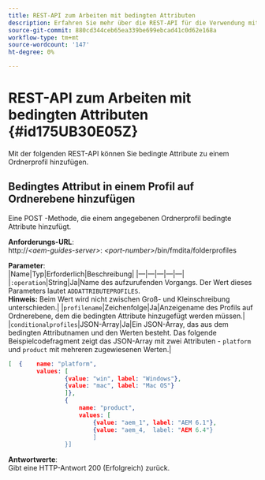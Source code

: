 ```yaml
---
title: REST-API zum Arbeiten mit bedingten Attributen
description: Erfahren Sie mehr über die REST-API für die Verwendung mit bedingten Attributen.
source-git-commit: 880cd344ceb65ea339be699ebcad41c0d62e168a
workflow-type: tm+mt
source-wordcount: '147'
ht-degree: 0%

---
```


# REST-API zum Arbeiten mit bedingten Attributen {#id175UB30E05Z}

Mit der folgenden REST-API können Sie bedingte Attribute zu einem Ordnerprofil hinzufügen.

## Bedingtes Attribut in einem Profil auf Ordnerebene hinzufügen

Eine POST -Methode, die einem angegebenen Ordnerprofil bedingte Attribute hinzufügt.

**Anforderungs-URL**:\
http://*&lt;aem-guides-server>*: *&lt;port-number>*/bin/fmdita/folderprofiles

**Parameter**:\
|Name|Typ|Erforderlich|Beschreibung| |—|—|—|—|—| |`:operation`|String|Ja|Name des aufzurufenden Vorgangs. Der Wert dieses Parameters lautet ``ADDATTRIBUTEPROFILES``. <br> **Hinweis:** Beim Wert wird nicht zwischen Groß- und Kleinschreibung unterschieden.| |`profilename`|Zeichenfolge|Ja|Anzeigename des Profils auf Ordnerebene, dem die bedingten Attribute hinzugefügt werden müssen.| |`conditionalprofiles`|JSON-Array|Ja|Ein JSON-Array, das aus dem bedingten Attributnamen und den Werten besteht. Das folgende Beispielcodefragment zeigt das JSON-Array mit zwei Attributen - `platform` und `product` mit mehreren zugewiesenen Werten.|

```JSON
[  {    name: "platform",    
        values: [       
                {value: "win", label: "Windows"},       
                {value: "mac", label: "Mac OS"}    
                ]},
                {    
                    name: "product",    
                    values: [      
                        {value: "aem_1", label: "AEM 6.1"},     
                        {value: "aem_4,  label: "AEM 6.4"}  
                        ]  
                }]
```

**Antwortwerte**:\
Gibt eine HTTP-Antwort 200 \(Erfolgreich\) zurück.
